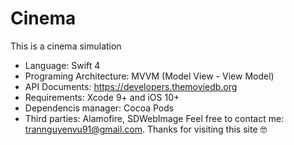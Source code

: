 # Cinema
This is a cinema simulation
- Language: Swift 4
- Programing Architecture: MVVM (Model View - View Model)
- API Documents: https://developers.themoviedb.org
- Requirements: Xcode 9+ and iOS 10+
- Dependencis manager: Cocoa Pods
- Third parties: Alamofire, SDWebImage
Feel free to contact me: trannguyenvu91@gmail.com. Thanks for visiting this site 🤓
